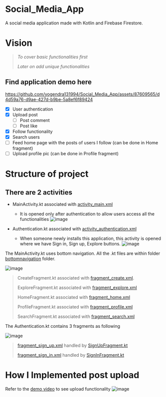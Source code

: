
# Social_Media_App
A social media application made with Kotlin and Firebase Firestore.

# Vision
> *To cover basic functionalities first*
> 
> *Later on add unique functionalities*

## Find application demo here
https://github.com/yogendra131994/Social_Media_App/assets/87609565/d4d59a76-d9ae-427d-b9be-5a8ef6f89424



- [x] User authentication
- [x] Upload post
     - [ ] Post comment
     - [ ] Post like
- [x] Follow functionality
- [x] Search users
- [ ] Feed home page with the posts of users I follow (can be done in Home fragment)
- [ ] Upload profile pic (can be done in Profile fragment)

# Structure of project

## There are 2 activities
  - MainActivity.kt associated with [activity_main.xml](https://github.com/yogendra131994/Social_Media_App/blob/main/app/src/main/res/layout/activity_main.xml)
      - It is opened only after authentication to allow users access all the functionalities
        ![image](https://github.com/yogendra131994/Social_Media_App/assets/87609565/106baf59-0d6d-420b-8216-41a21258d9b3)

  - Authentication.kt associated with [activity_authentication.xml]( https://github.com/yogendra131994/Social_Media_App/blob/main/app/src/main/res/layout/activity_authentication.xml)
      - When someone newly installs this application, this activity is opened where we have Sign in, Sign up, Explore buttons.
        ![image](https://github.com/yogendra131994/Social_Media_App/assets/87609565/9efc5e8f-8141-48fc-a4a4-a373a356756a)

The MainActivity.kt uses bottom navigation. All the .kt files are within folder [bottomnavigation](https://github.com/yogendra131994/Social_Media_App/tree/main/app/src/main/java/com/example/myapplication/bottomnavigation) folder.

![image](https://github.com/yogendra131994/Social_Media_App/assets/87609565/3e125c88-cf06-4381-8288-ca82f80ead74)


> CreateFragment.kt associated with [fragment_create.xml](https://github.com/yogendra131994/Social_Media_App/blob/main/app/src/main/java/com/example/myapplication/bottomnavigation/CreateFragment.kt).
> 
> ExploreFragment.kt associated with [fragment_explore.xml](https://github.com/yogendra131994/Social_Media_App/blob/main/app/src/main/java/com/example/myapplication/bottomnavigation/ExploreFragment.kt)
> 
> HomeFragment.kt associated with [fragment_home.xml](https://github.com/yogendra131994/Social_Media_App/blob/main/app/src/main/java/com/example/myapplication/bottomnavigation/HomeFragment.kt)
> 
> ProfileFragment.kt associated with [fragment_profile.xml](https://github.com/yogendra131994/Social_Media_App/blob/main/app/src/main/java/com/example/myapplication/bottomnavigation/ProfileFragment.kt)
> 
> SearchFragment.kt associated with [fragment_search.xml](https://github.com/yogendra131994/Social_Media_App/blob/main/app/src/main/java/com/example/myapplication/bottomnavigation/SearchFragment.kt)


The Authentication.kt contains 3 fragments as following

![image](https://github.com/yogendra131994/Social_Media_App/assets/87609565/851899a5-84d1-4357-99bd-26021018b4a2)

> [fragment_sign_up.xml](https://github.com/yogendra131994/Social_Media_App/blob/main/app/src/main/res/layout/fragment_sign_up.xml)  handled by [SignUpFragment.kt](https://github.com/yogendra131994/Social_Media_App/blob/main/app/src/main/java/com/example/myapplication/SignUpFragment.kt)
> 
> [fragment_sign_in.xml](https://github.com/yogendra131994/Social_Media_App/blob/main/app/src/main/res/layout/fragment_sign_in.xml) handled by [SignInFragment.kt](https://github.com/yogendra131994/Social_Media_App/blob/main/app/src/main/java/com/example/myapplication/SignInFragment.kt)

# How I Implemented post upload

Refer to the [demo video](https://github.com/yogendra131994/Social_Media_App/assets/87609565/d4d59a76-d9ae-427d-b9be-5a8ef6f89424) to see upload functionality
![image](https://github.com/yogendra131994/Social_Media_App/assets/87609565/bd653ab3-5519-4a4f-a076-1a1434b42018)
